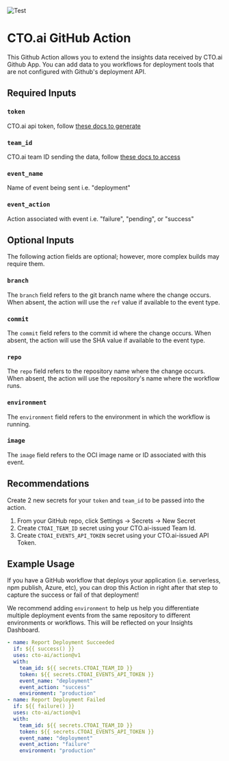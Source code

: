 ![Test](https://github.com/cto-ai/action/workflows/Test/badge.svg)

# CTO.ai GitHub Action

This Github Action allows you to extend the insights data received by CTO.ai Github App. You can add data to you workflows for deployment tools that are not configured with Github's deployment API.

## Required Inputs

### `token`

CTO.ai api token, follow [these docs to generate](https://cto.ai/docs/integrate-any-tool)

### `team_id`

CTO.ai team ID sending the data, follow [these docs to access](https://cto.ai/docs/integrate-any-tool)

### `event_name`

Name of event being sent i.e. "deployment"

### `event_action`

Action associated with event i.e. "failure", "pending", or "success"

## Optional Inputs

The following action fields are optional; however, more complex builds may
require them.

### `branch`

The `branch` field refers to the git branch name where the change occurs. When
absent, the action will use the `ref` value if available to the event type.

### `commit`

The `commit` field refers to the commit id where the change occurs. When absent,
the action will use the SHA value if available to the event type.

### `repo`

The `repo` field refers to the repository name where the change occurs. When
absent, the action will use the repository's name where the workflow runs.

### `environment`

The `environment` field refers to the environment in which the workflow is running.

### `image`

The `image` field refers to the OCI image name or ID associated with this event.

## Recommendations

Create 2 new secrets for your `token` and `team_id` to be passed into the action.

1. From your GitHub repo, click Settings -> Secrets -> New Secret
2. Create `CTOAI_TEAM_ID` secret using your CTO.ai-issued Team Id.
3. Create `CTOAI_EVENTS_API_TOKEN` secret using your CTO.ai-issued API Token.

## Example Usage

If you have a GitHub workflow that deploys your application (i.e. serverless, npm publish, Azure, etc), you can drop this Action in right after that step to capture the success or fail of that deployment!

We recommend adding `environment` to help us help you differentiate multiple deployment events from the same repository to different environments or workflows. This will be reflected on your Insights Dashboard.

```yaml
- name: Report Deployment Succeeded
  if: ${{ success() }}
  uses: cto-ai/action@v1
  with:
    team_id: ${{ secrets.CTOAI_TEAM_ID }}
    token: ${{ secrets.CTOAI_EVENTS_API_TOKEN }}
    event_name: "deployment"
    event_action: "success"
    environment: "production"
- name: Report Deployment Failed
  if: ${{ failure() }}
  uses: cto-ai/action@v1
  with:
    team_id: ${{ secrets.CTOAI_TEAM_ID }}
    token: ${{ secrets.CTOAI_EVENTS_API_TOKEN }}
    event_name: "deployment"
    event_action: "failure"
    environment: "production"
```
